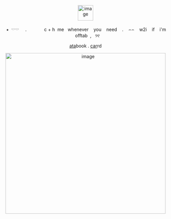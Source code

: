 <p align="center">
<img width="48" height="48" alt="image" src="https://github.com/user-attachments/assets/03ff25b8-ce80-4bba-9971-17a5b53dc80a" />
 <p align="center">
 ‎   ‎⭑ ‎   ‎𓎠𓎠 ‎   ‎ ‎   ‎  . ‎ ‎   ‎   ‎ ‎   ‎   ‎ ‎   ‎   ‎ ‎  ‎ ‎   c + h  ‎  me ‎ ‎   ‎whenever  ‎   ‎ ‎   ‎you  ‎   ‎ ‎   ‎need  ‎   ‎ ‎   ‎. ‎   ‎ ‎   ‎⌢⌢  ‎   ‎ ‎   ‎w2i  ‎   ‎ ‎   ‎if  ‎   ‎ ‎   ‎i'm  ‎   ‎ ‎   ‎offtab  ‎   ‎,  ‎   ‎ ୨୧
<p align="center">
  <a href="https://whatsurnamegirlfriend.atabook.org/" target="_blank">ata</a>book .
  <a href="https://theoceanhealssouls.carrd.co/" target="_blank">car</a>rd
<p align="center">
<p align="center">
<img width="500" height="500" alt="image" src="https://github.com/user-attachments/assets/1c132532-41b7-4c34-b166-074485f643f8" />





























